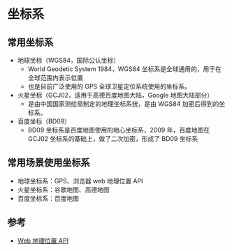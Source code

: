 # 坐标系

## 常用坐标系

- 地球坐标（WGS84，国际公认坐标）
  - World Geodetic System 1984，WGS84 坐标系是全球通用的，用于在全球范围内表示位置
  - 也是目前广泛使用的 GPS 全球卫星定位系统使用的坐标系。
- 火星坐标（GCJ02，适用于高德百度地图大陆，Google 地图大陆部分）
  - 是由中国国家测绘局制定的地理坐标系统，是由 WGS84 加密后得到的坐标系。
- 百度坐标（BD09）
  - BD09 坐标系是百度地图使用的地心坐标系，2009 年，百度地图在 GCJ02 坐标系的基础上，做了二次加密，形成了 BD09 坐标系

## 常用场景使用坐标系

- 地球坐标系：GPS、浏览器 web 地理位置 API
- 火星坐标系：谷歌地图、高德地图
- 百度坐标系：百度地图

## 参考

- [Web 地理位置 API](https://developer.mozilla.org/zh-CN/docs/Web/API/Geolocation_API)
